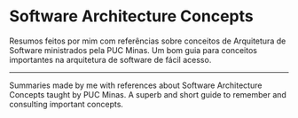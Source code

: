 # Software Architecture Concepts

Resumos feitos por mim com referências sobre conceitos de Arquitetura de Software ministrados pela PUC Minas. Um bom guia para conceitos importantes na arquitetura de software de fácil acesso. 

-------------

Summaries made by me with references about Software Architecture Concepts taught by PUC Minas. A superb and short guide to remember and consulting important concepts. 



